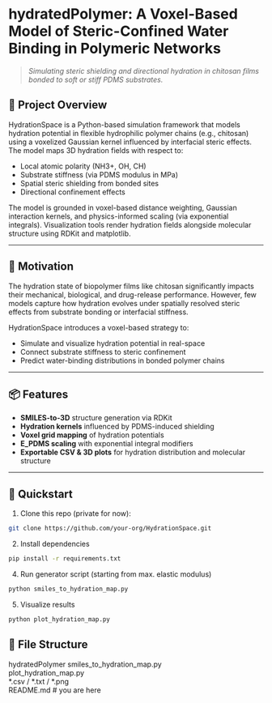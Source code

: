 # hydratedPolymer: A Voxel-Based Model of Steric-Confined Water Binding in Polymeric Networks

> _Simulating steric shielding and directional hydration in chitosan films bonded to soft or stiff PDMS substrates._

## 🧠 Project Overview
HydrationSpace is a Python-based simulation framework that models hydration potential in flexible hydrophilic polymer chains (e.g., chitosan) using a voxelized Gaussian kernel influenced by interfacial steric effects. The model maps 3D hydration fields with respect to:

- Local atomic polarity (NH3+, OH, CH)
- Substrate stiffness (via PDMS modulus in MPa)
- Spatial steric shielding from bonded sites
- Directional confinement effects

The model is grounded in voxel-based distance weighting, Gaussian interaction kernels, and physics-informed scaling (via exponential integrals). Visualization tools render hydration fields alongside molecular structure using RDKit and matplotlib.

---

## 🔬 Motivation
The hydration state of biopolymer films like chitosan significantly impacts their mechanical, biological, and drug-release performance. However, few models capture how hydration evolves under spatially resolved steric effects from substrate bonding or interfacial stiffness.

HydrationSpace introduces a voxel-based strategy to:
- Simulate and visualize hydration potential in real-space
- Connect substrate stiffness to steric confinement
- Predict water-binding distributions in bonded polymer chains

---

## 📦 Features
- **SMILES-to-3D** structure generation via RDKit  
- **Hydration kernels** influenced by PDMS-induced shielding  
- **Voxel grid mapping** of hydration potentials  
- **E_PDMS scaling** with exponential integral modifiers  
- **Exportable CSV & 3D plots** for hydration distribution and molecular structure  

---

## 🚀 Quickstart

1. Clone this repo (private for now):
```bash
git clone https://github.com/your-org/HydrationSpace.git
```

2. Install dependencies
```bash
pip install -r requirements.txt
```
4. Run generator script (starting from max. elastic modulus)
```bash
python smiles_to_hydration_map.py
```

5. Visualize results
```bash
python plot_hydration_map.py
```

## 📁 File Structure

hydratedPolymer
smiles_to_hydration_map.py   
plot_hydration_map.py    
*.csv / *.txt / *.png     
README.md # you are here                   
